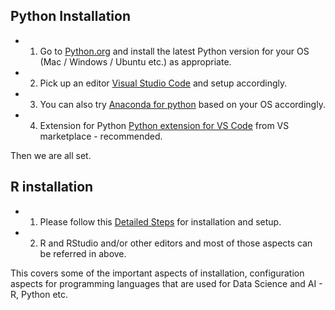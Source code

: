 
## Python Installation

- 1. Go to [Python.org](https://www.python.org/) and install the latest Python version for your OS (Mac / Windows / Ubuntu etc.) as appropriate.
- 2. Pick up an editor [Visual Studio Code](https://code.visualstudio.com/docs/setup/setup-overview) and setup accordingly.
- 3. You can also try [Anaconda for python](https://www.anaconda.com/products/individual#Downloads) based on your OS accordingly.
- 4. Extension for Python [Python extension for VS Code](https://marketplace.visualstudio.com/items?itemName=ms-python.python) from VS marketplace - recommended.

Then we are all set.

## R installation

- 1. Please follow this [Detailed Steps](https://www.andrewheiss.com/blog/2012/04/17/install-r-rstudio-r-commander-windows-osx/) for installation and setup.
- 2. R and RStudio and/or other editors and most of those aspects can be referred in above.


This covers some of the important aspects of installation, configuration aspects for programming languages that are used for Data Science and AI - R, Python etc.
